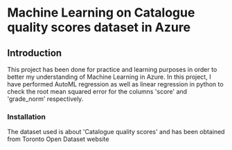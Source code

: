 #  Machine Learning on Catalogue quality scores dataset in Azure

## Introduction
This project has been done for practice and learning purposes in order to better my understanding of Machine Learning in Azure. 
In this project, I have performed AutoML regression as well as linear regression in python to check the root mean squared error for the columns 'score' and 'grade_norm' respectively. 

### Installation
The dataset used is about 'Catalogue quality scores' and has been obtained from Toronto Open Dataset website [](https://open.toronto.ca/dataset/catalogue-quality-scores/)
